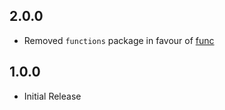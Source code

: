 ## 2.0.0

* Removed `functions` package in favour of [func](https://pub.dartlang.org/packages/func)

## 1.0.0

* Initial Release